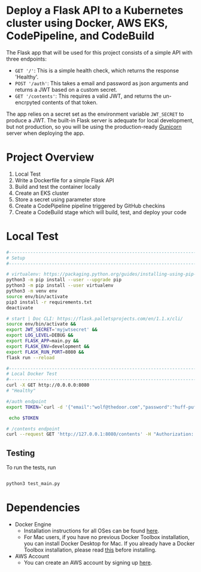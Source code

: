 # Deploy a Flask API to a Kubernetes cluster using Docker, AWS EKS, CodePipeline, and CodeBuild

The Flask app that will be used for this project consists of a simple API with three endpoints:

- `GET '/'`: This is a simple health check, which returns the response 'Healthy'.
- `POST '/auth'`: This takes a email and password as json arguments and returns a JWT based on a custom secret.
- `GET '/contents'`: This requires a valid JWT, and returns the un-encrpyted contents of that token.

The app relies on a secret set as the environment variable `JWT_SECRET` to produce a JWT. The built-in Flask server is adequate for local development, but not production, so you will be using the production-ready [Gunicorn](https://gunicorn.org/) server when deploying the app.

# Project Overview

1. Local Test
2. Write a Dockerfile for a simple Flask API
3. Build and test the container locally
4. Create an EKS cluster
5. Store a secret using parameter store
5. Create a CodePipeline pipeline triggered by GitHub checkins
6. Create a CodeBuild stage which will build, test, and deploy your code

# Local Test

```bash
#------------------------------------------------------------------------------
# Setup
#------------------------------------------------------------------------------

# virtualenv: https://packaging.python.org/guides/installing-using-pip-and-virtual-environments/
python3 -m pip install --user --upgrade pip
python3 -m pip install --user virtualenv
python3 -m venv env
source env/bin/activate
pip3 install -r requirements.txt
deactivate

# start | Doc CLI: https://flask.palletsprojects.com/en/1.1.x/cli/
source env/bin/activate &&
export JWT_SECRET='myjwtsecret' &&
export LOG_LEVEL=DEBUG &&
export FLASK_APP=main.py &&
export FLASK_ENV=development &&  
export FLASK_RUN_PORT=8080 &&
flask run --reload

#------------------------------------------------------------------------------
# Local Docker Test
#------------------------------------------------------------------------------
curl -X GET http://0.0.0.0:8080
# "Healthy"

#/auth endpoint
export TOKEN=`curl -d '{"email":"wolf@thedoor.com","password":"huff-puff"}' -H "Content-Type: application/json" -X POST localhost:8080/auth  | jq -r '.token'`

 echo $TOKEN

# /contents endpoint
curl --request GET 'http://127.0.0.1:8080/contents' -H "Authorization: Bearer ${TOKEN}" | jq .

```

## Testing
To run the tests, run

```bash

python3 test_main.py

```

# Dependencies

- Docker Engine
    - Installation instructions for all OSes can be found [here](https://docs.docker.com/install/).
    - For Mac users, if you have no previous Docker Toolbox installation, you can install Docker Desktop for Mac. If you already have a Docker Toolbox installation, please read [this](https://docs.docker.com/docker-for-mac/docker-toolbox/) before installing.
 - AWS Account
     - You can create an AWS account by signing up [here](https://aws.amazon.com/#).
